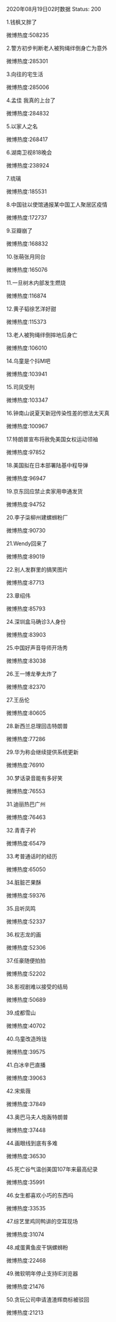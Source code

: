 2020年08月19日02时数据
Status: 200

1.钱枫又胖了

微博热度:508235

2.警方初步判断老人被狗绳绊倒身亡为意外

微博热度:285301

3.向往的宅生活

微博热度:285006

4.孟佳 我真的上台了

微博热度:284832

5.以家人之名

微博热度:268417

6.湖南卫视818晚会

微博热度:238924

7.琉璃

微博热度:185531

8.中国驻以使馆通报某中国工人聚居区疫情

微博热度:172737

9.豆瓣崩了

微博热度:168832

10.张萌张月同台

微博热度:165076

11.一旦树木内部发生燃烧

微博热度:116874

12.黄子韬徐艺洋好甜

微博热度:115373

13.老人被狗绳绊倒摔地后身亡

微博热度:106010

14.乌童是个抖M吧

微博热度:103941

15.司凤受刑

微博热度:103347

16.钟南山说夏天新冠传染性差的想法太天真

微博热度:100967

17.特朗普宣布将赦免美国女权运动领袖

微博热度:97852

18.美国拟在日本部署陆基中程导弹

微博热度:96947

19.京东回应禁止卖家用申通发货

微博热度:94752

20.李子柒柳州建螺蛳粉厂

微博热度:90730

21.Wendy回来了

微博热度:89019

22.别人发群里的搞笑图片

微博热度:87713

23.章绍伟

微博热度:85793

24.深圳盒马确诊3人身份

微博热度:83903

25.中国好声音导师开场秀

微博热度:83038

26.王一博龙拳太炸了

微博热度:82370

27.王岳伦

微博热度:80605

28.新西兰总理回击特朗普

微博热度:77286

29.华为称会继续提供系统更新

微博热度:76910

30.梦话录音能有多好笑

微博热度:76553

31.迪丽热巴广州

微博热度:76463

32.青青子衿

微博热度:65479

33.考普通话时的经历

微博热度:65050

34.脏脏芒果酥

微博热度:59376

35.且听凤鸣

微博热度:52337

36.权志龙的画

微博热度:52306

37.任豪随便拍拍

微博热度:52202

38.影视剧难以接受的结局

微博热度:50689

39.成都雪山

微博热度:40702

40.乌童改造玲珑

微博热度:39575

41.白冰辛巴直播

微博热度:39063

42.宋紫薇

微博热度:37849

43.奥巴马夫人炮轰特朗普

微博热度:37448

44.画眼线到底有多难

微博热度:36530

45.死亡谷气温创美国107年来最高纪录

微博热度:35991

46.女生都喜欢小巧的东西吗

微博热度:33535

47.综艺里鸡同鸭讲的空耳现场

微博热度:31074

48.咸蛋黄鱼皮干锅螺蛳粉

微博热度:22468

49.微软明年停止支持IE浏览器

微博热度:21476

50.贪玩公司申请渣渣辉商标被驳回

微博热度:21213

